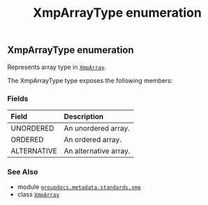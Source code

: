 ﻿---
title: XmpArrayType enumeration
second_title: GroupDocs.Metadata for Python via .NET API References
description: 
type: docs
url: /python-net/groupdocs.metadata.standards.xmp/xmparraytype/
is_root: false
weight: 380
---

## XmpArrayType enumeration

Represents array type in [`XmpArray`](/metadata/python-net/groupdocs.metadata.standards.xmp/xmparray).



The XmpArrayType type exposes the following members:

### Fields
| Field | Description |
| :- | :- |
| UNORDERED | An unordered array. |
| ORDERED | An ordered array. |
| ALTERNATIVE | An alternative array. |



### See Also
* module [`groupdocs.metadata.standards.xmp`](..)
* class [`XmpArray`](/metadata/python-net/groupdocs.metadata.standards.xmp/xmparray)
